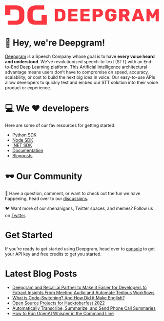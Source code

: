 ![Deepgram full logo in red: DG Deepgram](dg-logo.png)

:wave: Hey, we're Deepgram! 
======


[Deepgram](https://deepgram.com/) is a Speech Company whose goal is to have **every voice heard and understood**.  We've revolutionized speech-to-text (STT) with an End-to-End Deep Learning platform. This Artificial Intelligence architectural advantage means users don’t have to compromise on speed, accuracy, scalability, or cost to build the next big idea in voice.   Our easy-to-use APIs allow developers to quickly test and embed our STT solution into their voice product or experience.

:computer: We :heart: developers
======
Here are some of our fav resources for getting started:
- [Python SDK](https://github.com/deepgram/python-sdk)
- [Node SDK](https://github.com/deepgram/deepgram-node-sdk)
- [.NET SDK](https://github.com/deepgram/deepgram-dotnet-sdk)
- [Documentation](https://developers.deepgram.com/documentation/)
- [Blogposts](https://developers.deepgram.com/blog/)

:dark_sunglasses: Our Community
 ======

:thought_balloon: Have a question, comment, or want to check out the fun we have happening, head over to our [discussions](https://github.com/orgs/deepgram/discussions).


:bird: Want more of our shenanigans, Twitter spaces, and memes? Follow us on [Twitter](https://twitter.com/DeepgramAI).


Get Started
=====
If you're ready to get started using Deepgram, head over to [console](https://console.deepgram.com/) to get your API key and free credits to get you started.

Latest Blog Posts
=====
<!-- BLOG-POST-LIST:START -->
- [Deepgram and Recall.ai Partner to Make it Easier for Developers to Extract Insights From Meeting Audio and Automate Tedious Workflows](https://blog.deepgram.com/deepgram-and-recall-ai-partner-to-make-it-easier-for-developers-to-extract-insights-from-meeting-audio-and-automate-tedious-workflows/)
- [What is Code-Switching? And How Did it Make English?](https://blog.deepgram.com/what-is-code-switching-and-how-did-it-make-english/)
- [Open Source Projects for Hacktoberfest 2022](https://blog.deepgram.com/open-source-projects-for-hacktoberfest-2022/)
- [Automatically Transcribe, Summarize, and Send Phone Call Summaries](https://blog.deepgram.com/automatically-transcribe-summarize-and-send-phone-call-summaries/)
- [How to Run OpenAI Whisper in the Command Line](https://blog.deepgram.com/how-to-run-openai-whisper-in-command-line/)
<!-- BLOG-POST-LIST:END -->

